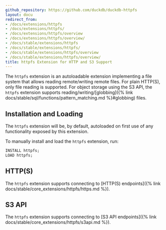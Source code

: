 ```yaml
---
github_repository: https://github.com/duckdb/duckdb-httpfs
layout: docu
redirect_from:
- /docs/extensions/httpfs
- /docs/extensions/httpfs/
- /docs/extensions/httpfs/overview
- /docs/extensions/httpfs/overview/
- /docs/stable/extensions/httpfs
- /docs/stable/extensions/httpfs/
- /docs/stable/extensions/httpfs/overview
- /docs/stable/extensions/httpfs/overview/
title: httpfs Extension for HTTP and S3 Support
---
```


The `httpfs` extension is an autoloadable extension implementing a file system that allows reading remote/writing remote files.
For plain HTTP(S), only file reading is supported. For object storage using the S3 API, the `httpfs` extension supports reading/writing/[globbing]({% link docs/stable/sql/functions/pattern_matching.md %}#globbing) files.

## Installation and Loading

The `httpfs` extension will be, by default, autoloaded on first use of any functionality exposed by this extension.

To manually install and load the `httpfs` extension, run:

```sql
INSTALL httpfs;
LOAD httpfs;
```

## HTTP(S)

The `httpfs` extension supports connecting to [HTTP(S) endpoints]({% link docs/stable/core_extensions/httpfs/https.md %}).

## S3 API

The `httpfs` extension supports connecting to [S3 API endpoints]({% link docs/stable/core_extensions/httpfs/s3api.md %}).
